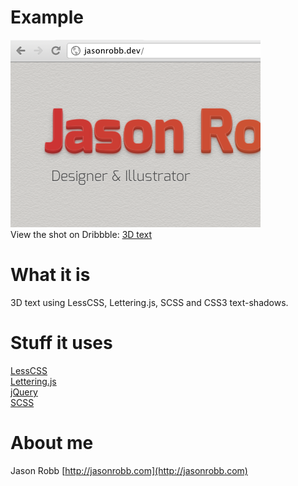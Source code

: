 # Example
![Example](https://github.com/jasonrobb/3D-text/blob/master/example.png?raw=true)  
View the shot on Dribbble: [3D text](http://dribbble.com/shots/501048-3-D-text)

# What it is
3D text using LessCSS, Lettering.js, SCSS and CSS3 text-shadows.

# Stuff it uses
[LessCSS](http://lesscss.org)  
[Lettering.js](https://github.com/davatron5000/Lettering.js)  
[jQuery](http://jquery.com)  
[SCSS](http://sass-lang.com/)

# About me
Jason Robb [http://jasonrobb.com](http://jasonrobb.com)  
